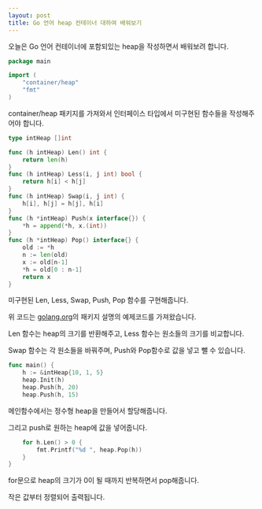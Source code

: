 ```yaml
---
layout: post
title: Go 언어 heap 컨테이너 대하여 배워보기 
---
```


오늘은 Go 언어 컨테이너에 포함되있는 heap을 작성하면서 배워보려 합니다.


```go
package main

import (
	"container/heap"
	"fmt"
)
```

container/heap 패키지를 가져와서 인터페이스 타입에서 미구현된 함수들을 작성해주어야 합니다.

```go
type intHeap []int

func (h intHeap) Len() int { 
	return len(h) 
}
func (h intHeap) Less(i, j int) bool { 
	return h[i] < h[j] 
}
func (h intHeap) Swap(i, j int) {
	h[i], h[j] = h[j], h[i] 
}
func (h *intHeap) Push(x interface{}) {
	*h = append(*h, x.(int))
}
func (h *intHeap) Pop() interface{} {
	old := *h
	n := len(old)
	x := old[n-1]
	*h = old[0 : n-1]
	return x
}
```

미구현된 Len, Less, Swap, Push, Pop 함수를 구현해줍니다.

위 코드는 [golang.org](https://golang.org/pkg/container/heap/)의 패키지 설명의 예제코드를 가져왔습니다.

Len 함수는 heap의 크기를 반환해주고, Less 함수는 원소들의 크기를 비교합니다.

Swap 함수는 각 원소들을 바꿔주며, Push와 Pop함수로 값을 넣고 뺄 수 있습니다.

```go
func main() {
	h := &intHeap{10, 1, 5}
	heap.Init(h)
	heap.Push(h, 20)
	heap.Push(h, 15)
```

메인함수에서는 정수형 heap을 만들어서 할당해줍니다.

그리고 push로 원하는 heap에 값을 넣어줍니다.

```go
	for h.Len() > 0 {
		fmt.Printf("%d ", heap.Pop(h))
	}
}
```

for문으로 heap의 크기가 0이 될 때까지 반복하면서 pop해줍니다.

작은 값부터 정렬되어 출력됩니다.